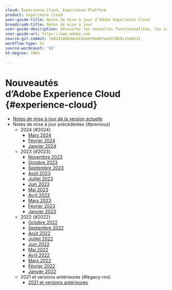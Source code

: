 ```yaml
---
cloud: Experience Cloud, Experience Platform
product: experience cloud
user-guide-title: Notes de mise à jour d’Adobe Experience Cloud
breadcrumb-title: Notes de mise à jour
user-guide-description: Découvrez les nouvelles fonctionnalités, les correctifs et les avis importants dans Adobe Experience Cloud et Experience Platform.
user-guide-url: https://www.adobe.com
source-git-commit: 7e82418bb44ee63eee79edb7eed1f8b9c15e8131
workflow-type: ht
source-wordcount: '91'
ht-degree: 100%

---
```



# Nouveautés d’Adobe Experience Cloud {#experience-cloud}

+ [Notes de mise à jour de la version actuelle](current.md)
+ Notes de mise à jour précédentes {#previous}
   + 2024 {#2024}
      + [Mars 2024](c-legacy-releases/2024/03132024.md)
      + [Février 2024](c-legacy-releases/2024/02142024.md)
      + [Janvier 2024](c-legacy-releases/2024/01112024.md)
   + 2023 {#2023}
      + [Novembre 2023](c-legacy-releases/2023/10252023.md)
      + [Octobre 2023](c-legacy-releases/2023/10042023.md)
      + [Septembre 2023](c-legacy-releases/2023/09132023.md)
      + [Août 2023](c-legacy-releases/2023/08092023.md)
      + [Juillet 2023](c-legacy-releases/2023/07122023.md)
      + [Juin 2023](c-legacy-releases/2023/06072023.md)
      + [Mai 2023](c-legacy-releases/2023/05102023.md)
      + [Avril 2023](c-legacy-releases/2023/04122023.md)
      + [Mars 2023](c-legacy-releases/2023/03082023.md)
      + [Février 2023](c-legacy-releases/2023/02082023.md)
      + [Janvier 2023](c-legacy-releases/2023/01112023.md)
   + 2022 {#2022}
      + [Octobre 2022](c-legacy-releases/2022/10052022.md)
      + [Septembre 2022](c-legacy-releases/2022/09072022.md)
      + [Août 2022](c-legacy-releases/2022/08172022.md)
      + [Juillet 2022](c-legacy-releases/2022/07202022.md)
      + [Juin 2022](c-legacy-releases/2022/06152022.md)
      + [Mai 2022](c-legacy-releases/2022/05182022.md)
      + [Avril 2022](c-legacy-releases/2022/04202022.md)
      + [Mars 2022](c-legacy-releases/2022/03232022.md)
      + [Février 2022](c-legacy-releases/2022/02162022.md)
      + [Janvier 2022](c-legacy-releases/2022/01192022.md)
   + 2021 et versions antérieures {#legacy-rns}
      + [2021 et versions antérieures](c-legacy-releases/2022-earlier.md)